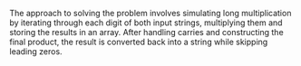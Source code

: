 The approach to solving the problem involves simulating long multiplication by iterating through each digit of both input strings, multiplying them and storing the results in an array. After handling carries and constructing the final product, the result is converted back into a string while skipping leading zeros.
